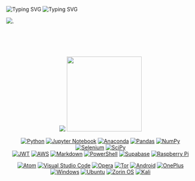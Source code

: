 <!-- **ncagle/ncagle** is a ✨ _special_ ✨ repository because its `README.md` (this file) appears on your GitHub profile. -->


<!-- Dynamic Type -->
<!-- (https://git.io/typing-svg) -->
![Typing SVG](https://readme-typing-svg.demolab.com?font=Fira+Code&size=16&duration=500&pause=30&color=39FF14&multiline=true&repeat=true&width=435&height=25&lines=guest%40ncagle-repo%3A~%24+man+developer;_;_;_;_;_;_;_;_;_;_;_;_;_;_;_;_;_;_;_;_;_;_;_;_;_;_;_;_;_;_;_;_;_;_;_;_;_;_;_;_;_;_;_;_;_;_;_;_;_;_;_;_;_;_;_;_)
![Typing SVG](https://readme-typing-svg.demolab.com?font=Fira+Code&size=16&duration=500&pause=30&color=39FF14&multiline=true&repeat=true&width=650&height=362&lines=DEVELOPER&emsp;&emsp;&emsp;&emsp;&emsp;&emsp;&emsp;&emsp;&emsp;&emsp;User+Info&emsp;&emsp;&emsp;&emsp;&emsp;&emsp;&emsp;&emsp;&emsp;&emsp;DEVELOPER;+;NAME;&emsp;&emsp;ncagle%2C+njwcagle%2C+jaynay+--Geologist+%26+GIS+Developer;+;DESCRIPTION;&emsp;&emsp;Focused+on+applying+emerging+technologies+to+geological;&emsp;&emsp;problems.+Worked+with+Martian+landscapes%2C+hyperspectral;&emsp;&emsp;imaging%2C+geospatial+intelligence%2C+and+beekeeping.;+;SKILLS;&emsp;&emsp;%3Cplgeo%3E&emsp;+Planetary+Geology.;&emsp;&emsp;%3Ceobsv%3E&emsp;+Earth+Observation.;&emsp;&emsp;%3Crsen%3E&emsp;&emsp;Remote+Sensing.;&emsp;&emsp;%3Cfinfo%3E&emsp;+Information+Foraging.;&emsp;&emsp;%3Cgeoref%3E&emsp;Geomatics.;&emsp;&emsp;%3Cpgram%3E&emsp;+Photogrammetry.;_;_;_;_;_;_;_;_;_;_;_;_;_;_;_;_;_;_;_;_;_;_;_;_;_;_;_;_;_;_;_;_;_;_;_;_;_;_;_;_)
<br>
<p><img src="https://user-images.githubusercontent.com/22569954/235297834-b86c730f-c834-4ddc-9989-9d451d69b331.png"><img src="https://upload.wikimedia.org/wikipedia/commons/3/3e/Flickering_cursor.gif" width=2% height=2%></p>


<div align="center">

  <!-- Stats and Langs -->
  <img src="https://github-readme-stats.vercel.app/api?username=ncagle&count_private=true&show_icons=true&theme=ocean_dark">
  <!-- [![Top Langs](https://github-readme-stats.vercel.app/api/top-langs/?username=ncagle&layout=compact)](https://github.com/ncagle/Database-Guillotine) -->
  <!-- [![Top Langs](https://github-readme-stats-sigma-five.vercel.app/api/top-langs/?username=ncagle&layout=compact)](https://github.com/ncagle/ncagle) -->

  <!-- Pretty -->
  <img src="https://camo.githubusercontent.com/b867e04377eea646939445ce4e0565253428256abc39c6d32d7b67aab3160d18/68747470733a2f2f63617073756c652d72656e6465722e76657263656c2e6170702f6170693f747970653d776176696e6726636f6c6f723d6772616469656e74266865696768743d3130302673656374696f6e3d666f6f746572" height="200" theme=tokyonight/>

  <!-- Shields -->
  <a href="">![Python](https://img.shields.io/badge/python-3670A0?style=for-the-badge&logo=python&logoColor=ffdd54)</a>
  <a href="">![Jupyter Notebook](https://img.shields.io/badge/jupyter-%23FA0F00.svg?style=for-the-badge&logo=jupyter&logoColor=white)</a>
  <a href="">![Anaconda](https://img.shields.io/badge/Anaconda-%2344A833.svg?style=for-the-badge&logo=anaconda&logoColor=white)</a>
  <a href="">![Pandas](https://img.shields.io/badge/pandas-%23150458.svg?style=for-the-badge&logo=pandas&logoColor=white)</a>
  <a href="">![NumPy](https://img.shields.io/badge/numpy-%23013243.svg?style=for-the-badge&logo=numpy&logoColor=white)</a>
  <a href="">![Selenium](https://img.shields.io/badge/-selenium-%43B02A?style=for-the-badge&logo=selenium&logoColor=white)</a>
  <a href="">![SciPy](https://img.shields.io/badge/SciPy-%230C55A5.svg?style=for-the-badge&logo=scipy&logoColor=%white)<br></a>
  <a href="">![JWT](https://img.shields.io/badge/JWT-black?style=for-the-badge&logo=JSON%20web%20tokens)</a>
  <a href="">![AWS](https://img.shields.io/badge/AWS-%23FF9900.svg?style=for-the-badge&logo=amazon-aws&logoColor=white)</a>
  <a href="">![Markdown](https://img.shields.io/badge/markdown-%23000000.svg?style=for-the-badge&logo=markdown&logoColor=white)</a>
  <a href="">![PowerShell](https://img.shields.io/badge/PowerShell-%235391FE.svg?style=for-the-badge&logo=powershell&logoColor=white)</a>
  <a href="">![Supabase](https://img.shields.io/badge/Supabase-3ECF8E?style=for-the-badge&logo=supabase&logoColor=white)</a>
  <a href="">![Raspberry Pi](https://img.shields.io/badge/-RaspberryPi-C51A4A?style=for-the-badge&logo=Raspberry-Pi)</a>

  <a href="">![Atom](https://img.shields.io/badge/Atom-%2366595C.svg?style=for-the-badge&logo=atom&logoColor=white)</a>
  <a href="">![Visual Studio Code](https://img.shields.io/badge/Visual%20Studio%20Code-0078d7.svg?style=for-the-badge&logo=visual-studio-code&logoColor=white)</a>
  <a href="">![Opera](https://img.shields.io/badge/Opera-FF1B2D?style=for-the-badge&logo=Opera&logoColor=white)</a>
  <a href="">![Tor](https://img.shields.io/badge/Tor-7D4698?style=for-the-badge&logo=Tor-Browser&logoColor=white)</a>
  <a href="">![Android](https://img.shields.io/badge/Android-3DDC84?style=for-the-badge&logo=android&logoColor=white)</a>
  <a href="">![OnePlus](https://img.shields.io/badge/OnePlus-%23F5010C.svg?style=for-the-badge&logo=oneplus&logoColor=white)<br></a>
  <a href="">![Windows](https://img.shields.io/badge/Windows-0078D6?style=for-the-badge&logo=windows&logoColor=white)</a>
  <a href="">![Ubuntu](https://img.shields.io/badge/Ubuntu-E95420?style=for-the-badge&logo=ubuntu&logoColor=white)</a>
  <a href="">![Zorin OS](https://img.shields.io/badge/-Zorin%20OS-%2310AAEB?style=for-the-badge&logo=zorin&logoColor=white)</a>
  <a href="">![Kali](https://img.shields.io/badge/Kali-268BEE?style=for-the-badge&logo=kalilinux&logoColor=white)</a>

</div>


<!-- ---------------------------------------------------------------- -->


<!--
Color options:
#71f8fa
#81a1c1
#39FF14
#36bcf7
-->


<!-- Dynamic Type Testing -->
<!--
non breaking space:  &nbsp;
en size space:       &ensp;
em size space:       &emsp;

[![Typing SVG](https://readme-typing-svg.demolab.com?font=Fira+Code&size=16&duration=250&pause=50&color=39FF14&multiline=true&repeat=false&width=570&height=500&lines=DEVELOPER+++++++++++++++++User+Info++++++++++++++++DEVELOPER;+;USER;++++ncagle%2C+njwcagle%2C+jaynay+--Geologist+%26+GIS+Developer;+;SYNOPSIS;++++email+++++njwcagle%40outlook.com;++++github++++github.com%2Fncagle;++++linkedin++linkedin.com%2Fin%2Fncagle;+;DESCRIPTION;++++Focused+on+applying+emerging+technologies+to+geological;++++problems.+Worked+with+Martian+landscapes%2C+hyperspectral;++++imaging%2C+geospatial+intelligence%2C+and+beekeeping.;+;SKILLS;++++%3Cplgeo%3E+++Planetary+Geology.;++++%3Ceobsv%3E+++Earth+Observation.;++++%3Crsen%3E++++Remote+Sensing.;++++%3Cfinfo%3E+++Information+Foraging.;++++%3Cgeoref%3E++Geomatics.;++++%3Cpgram%3E+++Photogrammetry.)](https://git.io/typing-svg)

[![Typing SVG](https://readme-typing-svg.demolab.com?font=Fira+Code&size=16&duration=250&pause=50&color=39FF14&multiline=true&repeat=false&width=650&height=500
&lines=
DEVELOPER&emsp;&emsp;&emsp;&emsp;&emsp;&emsp;&emsp;&emsp;+User+Info&emsp;&emsp;&emsp;&emsp;&emsp;&emsp;&emsp;&emsp;DEVELOPER;
└──────────────────────────────────────────────────────────┘;
+;
USER;
&emsp;&emsp;ncagle%2C+njwcagle%2C+jaynay+--Geologist+%26+GIS+Developer;
+;
SYNOPSIS;
&emsp;&emsp;email&emsp;&emsp;+njwcagle%40outlook.com;
&emsp;&emsp;github&emsp;&emsp;github.com%2Fncagle;
&emsp;&emsp;linkedin&emsp;linkedin.com%2Fin%2Fncagle;
+;
DESCRIPTION;
&emsp;&emsp;Focused+on+applying+emerging+technologies+to+geological;
&emsp;&emsp;problems.+Worked+with+Martian+landscapes%2C+hyperspectral;
&emsp;&emsp;imaging%2C+geospatial+intelligence%2C+and+beekeeping.;
+;
SKILLS;
&emsp;&emsp;3Cplgeo%3E&emsp;+Planetary+Geology.;
&emsp;&emsp;3Ceobsv%3E&emsp;+Earth+Observation.;
&emsp;&emsp;3Crsen%3E&emsp;&emsp;Remote+Sensing.;
&emsp;&emsp;3Cfinfo%3E&emsp;+Information+Foraging.;
&emsp;&emsp;3Cgeoref%3E&emsp;Geomatics.;
&emsp;&emsp;3Cpgram%3E&emsp;+Photogrammetry.
)](https://git.io/typing-svg)

[![Typing SVG](https://readme-typing-svg.demolab.com/?color=81a1c1&lines=GEOSPATIAL+INTELLIGENCE;GEOLOGY;EARTH+OBSERVATION;REMOTE+SENSING;INFORMATION+FORAGING)](https://git.io/typing-svg)

┌──────────────────────────────────────────────────────────┐
DEVELOPER                 User Info                DEVELOPER

NAME
    ncagle, njwcagle, jaynay --Geologist & GIS Developer

SYNOPSIS
    email     njwcagle@outlook.com
    github    github.com/ncagle
    linkedin  linkedin.com/in/ncagle

DESCRIPTION
    Focused on applying emerging technologies to geological
    problems. Worked with Martian landscapes, hyperspectral
    imaging, geospatial intelligence, and beekeeping.

ARGUMENTS
    <plgeo>   Planetary Geology.
    <eobsv>   Earth Observation.
    <rsen>    Remote Sensing.
    <finfo>   Information Foraging.
    <georef>  Geomatics.
    <pgram>   Photogrammetry.

OPTIONS
    -py,  --Python
        -gpd, --GeoPandas
              Support for geographic data and geometric
              operations with pandas objects.
        -ap,  --ArcPy
              Library for spatial analysis, data management,
              and conversion with ArcGIS.
    -bat, --Batch Script
          Scripting automation of Windows command-line
          instructions.
    -md,  --Markdown
          A lightweight markup language for creating
          formatted text using a plain-text editor.
    -XML, --Extensible Markup Language
          A markup language and file format for storing,
          transmitting, and reconstructing arbitrary data.
└──────────────────────────────────────────────────────────┘

$\color{gree}{\textsf{green text}}$
-->


<!-- About -->
<!--
## About me

<p><img src="https://user-images.githubusercontent.com/84743905/174507937-c8637dd7-5a10-4c12-bf23-945c7872ace2.png"></p>

- 🔭 Acquiring knowledge in...
- 🌱 Sharpening my skills by...
- 🧙‍♂️ Built projects for...
- ❤️ I love working with...
- 💬 Ask me about ...
- ⚡ Fun fact: ...
-->


<!-- Repos -->
<!--
[![Readme Card](https://github-readme-stats.vercel.app/api/pin/?username=ncagle&repo=Database-Guillotine&theme=tokyonight)](https://github.com/ncagle/Database-Guillotine)

<div align="center">

<a href="https://github.com/ncagle/Database-Guillotine">
  <img align="center" src="https://github-readme-stats.vercel.app/api/pin/?username=ncagle&repo=Database-Guillotine&theme=tokyonight" />
</a>
<a href="https://github.com/ncagle/Finishing-Tool-Suite">
  <img align="center" src="https://github-readme-stats.vercel.app/api/pin/?username=ncagle&repo=Finishing-Tool-Suite&theme=tokyonight" />
</a>
<a href="https://github.com/ncagle/MGCP-Tools">
  <img align="center" src="https://github-readme-stats.vercel.app/api/pin/?username=ncagle&repo=MGCP-Tools&theme=tokyonight" />
</a>
<a href="https://github.com/ncagle/Tamapgotchi">
  <img align="center" src="https://github-readme-stats.vercel.app/api/pin/?username=ncagle&repo=Tamapgotchi&theme=tokyonight" />
</a>
<a href="https://github.com/ncagle/Godzilla-Geodatabase-Deconstructor-Xtreme-Pro&theme=tokyonight">
  <img align="center" src="https://github-readme-stats.vercel.app/api/pin/?username=ncagle&repo=Godzilla-Geodatabase-Deconstructor-Xtreme-Pro&theme=tokyonight&theme=tokyonight" />
</a>

</div>
-->


<!-- Extra Shields -->
<!-- ![Python](https://img.shields.io/badge/python-3670A0?style=for-the-badge&logo=python&logoColor=ffdd54)
![Jupyter Notebook](https://img.shields.io/badge/jupyter-%23FA0F00.svg?style=for-the-badge&logo=jupyter&logoColor=white)
![Anaconda](https://img.shields.io/badge/Anaconda-%2344A833.svg?style=for-the-badge&logo=anaconda&logoColor=white)
![Pandas](https://img.shields.io/badge/pandas-%23150458.svg?style=for-the-badge&logo=pandas&logoColor=white)
![NumPy](https://img.shields.io/badge/numpy-%23013243.svg?style=for-the-badge&logo=numpy&logoColor=white)
![Selenium](https://img.shields.io/badge/-selenium-%43B02A?style=for-the-badge&logo=selenium&logoColor=white)
![SciPy](https://img.shields.io/badge/SciPy-%230C55A5.svg?style=for-the-badge&logo=scipy&logoColor=%white)<br>
![JWT](https://img.shields.io/badge/JWT-black?style=for-the-badge&logo=JSON%20web%20tokens)
![AWS](https://img.shields.io/badge/AWS-%23FF9900.svg?style=for-the-badge&logo=amazon-aws&logoColor=white)
![Markdown](https://img.shields.io/badge/markdown-%23000000.svg?style=for-the-badge&logo=markdown&logoColor=white)
![PowerShell](https://img.shields.io/badge/PowerShell-%235391FE.svg?style=for-the-badge&logo=powershell&logoColor=white)
![Supabase](https://img.shields.io/badge/Supabase-3ECF8E?style=for-the-badge&logo=supabase&logoColor=white)
![Raspberry Pi](https://img.shields.io/badge/-RaspberryPi-C51A4A?style=for-the-badge&logo=Raspberry-Pi) -->
<!-- ![Matplotlib](https://img.shields.io/badge/Matplotlib-%23ffffff.svg?style=for-the-badge&logo=Matplotlib&logoColor=black) -->

<!-- ![Atom](https://img.shields.io/badge/Atom-%2366595C.svg?style=for-the-badge&logo=atom&logoColor=white)
![Visual Studio Code](https://img.shields.io/badge/Visual%20Studio%20Code-0078d7.svg?style=for-the-badge&logo=visual-studio-code&logoColor=white)
![Opera](https://img.shields.io/badge/Opera-FF1B2D?style=for-the-badge&logo=Opera&logoColor=white)
![Tor](https://img.shields.io/badge/Tor-7D4698?style=for-the-badge&logo=Tor-Browser&logoColor=white)
![Android](https://img.shields.io/badge/Android-3DDC84?style=for-the-badge&logo=android&logoColor=white)
![OnePlus](https://img.shields.io/badge/OnePlus-%23F5010C.svg?style=for-the-badge&logo=oneplus&logoColor=white)<br>
![Windows](https://img.shields.io/badge/Windows-0078D6?style=for-the-badge&logo=windows&logoColor=white)
![Ubuntu](https://img.shields.io/badge/Ubuntu-E95420?style=for-the-badge&logo=ubuntu&logoColor=white)
![Zorin OS](https://img.shields.io/badge/-Zorin%20OS-%2310AAEB?style=for-the-badge&logo=zorin&logoColor=white)
![Kali](https://img.shields.io/badge/Kali-268BEE?style=for-the-badge&logo=kalilinux&logoColor=white) -->

<!-- ![Vim](https://img.shields.io/badge/VIM-%2311AB00.svg?style=for-the-badge&logo=vim&logoColor=white) -->
<!-- ![Stellar](https://img.shields.io/badge/Stellar-7D00FF?style=for-the-badge&logo=Stellar&logoColor=white) -->

<!-- ![Adobe Photoshop](https://img.shields.io/badge/adobe%20photoshop-%2331A8FF.svg?style=for-the-badge&logo=adobe%20photoshop&logoColor=white) -->
<!-- ![Inkscape](https://img.shields.io/badge/Inkscape-e0e0e0?style=for-the-badge&logo=inkscape&logoColor=080A13) -->
<!-- ![Reddit](https://img.shields.io/badge/Reddit-%23FF4500.svg?style=for-the-badge&logo=Reddit&logoColor=white) -->
<!-- ![Wikipedia](https://img.shields.io/badge/Wikipedia-%23000000.svg?style=for-the-badge&logo=wikipedia&logoColor=white) -->
<!-- ![Stack Overflow](https://img.shields.io/badge/-Stackoverflow-FE7A16?style=for-the-badge&logo=stack-overflow&logoColor=white) -->
<!-- ![GeeksForGeeks](https://img.shields.io/badge/GeeksforGeeks-gray?style=for-the-badge&logo=geeksforgeeks&logoColor=35914c) -->
<!-- ![ResearchGate](https://img.shields.io/badge/ResearchGate-00CCBB?style=for-the-badge&logo=ResearchGate&logoColor=white) -->
<!-- ![XDA-Developers](https://img.shields.io/badge/XDA--Developers-%23AC6E2F.svg?style=for-the-badge&logo=XDA-Developers&logoColor=white) -->

<!-- ![TikTok](https://img.shields.io/badge/TikTok-%23000000.svg?style=for-the-badge&logo=TikTok&logoColor=white)
![Twitch](https://img.shields.io/badge/Twitch-%239146FF.svg?style=for-the-badge&logo=Twitch&logoColor=white)
![Tidal](https://img.shields.io/badge/tidal-00FFFF?style=for-the-badge&logo=tidal&logoColor=black)
![Notion](https://img.shields.io/badge/Notion-%23000000.svg?style=for-the-badge&logo=notion&logoColor=white) -->

<!-- ![scikit-learn](https://img.shields.io/badge/scikit--learn-%23F7931E.svg?style=for-the-badge&logo=scikit-learn&logoColor=white) -->
<!-- ![TensorFlow](https://img.shields.io/badge/TensorFlow-%23FF6F00.svg?style=for-the-badge&logo=TensorFlow&logoColor=white) -->
<!-- ![Keras](https://img.shields.io/badge/Keras-%23D00000.svg?style=for-the-badge&logo=Keras&logoColor=white) -->


<!-- Contact -->
<!--
### CONTACT ME
<a href="https://mail.google.com/mail/u/0/?tab=rm#inbox?compose=new&to=njwcagle@gmail.com">![Gmail](https://img.shields.io/badge/Gmail-D14836?style=for-the-badge&logo=gmail&logoColor=white)</a>
<a href= "https://www.linkedin.com/in/yash16singh">![LinkedIn](https://img.shields.io/badge/linkedin-%230077B5.svg?style=for-the-badge&logo=linkedin&logoColor=white)</a>
-->
